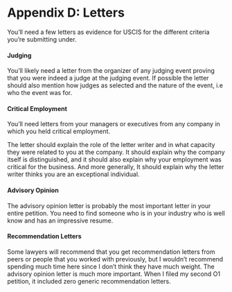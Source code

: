 # Appendix D: Letters

You’ll need a few letters as evidence for USCIS for the different criteria you’re submitting under. 

#### Judging

You’ll likely need a letter from the organizer of any judging event proving that you were indeed a judge at the judging event. If possible the letter should also mention how judges as selected and the nature of the event, i.e who the event was for. 

#### Critical Employment 

You’ll need letters from your managers or executives from any company in which you held critical employment. 

The letter should explain the role of the letter writer and in what capacity they were related to you at the company. It should explain why the company itself is distinguished, and it should also explain why your employment was critical for the business. And more generally, It should explain why the letter writer thinks you are an exceptional individual.

#### Advisory Opinion

The advisory opinion letter is probably the most important letter in your entire petition. You need to find someone who is in your industry who is well know and  has an impressive resume. 

#### Recommendation Letters

Some lawyers will recommend that you get recommendation letters from peers or people that you worked with previously, but I wouldn’t recommend spending much time here since I don’t think they have much weight. The advisory opinion letter is much more important. When I filed my second O1 petition, it included zero generic recommendation letters. 
